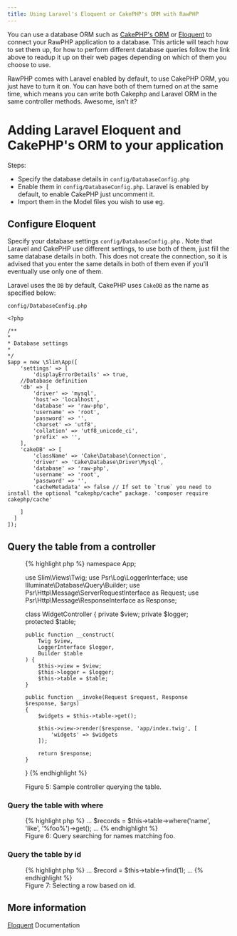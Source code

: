 ```yaml
---
title: Using Laravel's Eloquent or CakePHP's ORM with RawPHP
---
```


You can use a database ORM such as [CakePHP's ORM](https://book.cakephp.org/3.0/en/orm.html) or [Eloquent](https://laravel.com/docs/5.1/eloquent) to connect your RawPHP application to a database. 
This article will teach how to set them up, for how to perform different database queries follow the link above to readup it up on their web pages depending on which of them you choose to use.

RawPHP comes with Laravel enabled by default, to use CakePHP ORM, you just have to turn it on. You can have both of them turned on at the same time, which means you can write both Cakephp and Laravel ORM in the same controller methods. Awesome, isn't it?



# Adding Laravel Eloquent and CakePHP's ORM to your application
Steps:
* Specify the database details in `config/DatabaseConfig.php`
* Enable them in  `config/DatabaseConfig.php`. Laravel is enabled by default, to enable CakePHP just uncomment it.
* Import them in the Model files you wish to use eg. 

## Configure Eloquent

Specify your database settings `config/DatabaseConfig.php` . Note that Laravel and CakePHP use different settings, to use both of them, just fill the same database details in both. This does not create the connection, so it is advised that you enter the same details in both of them even if you'll eventually use only one of them.

Laravel uses the `DB` by default, CakePHP uses `CakeDB` as the name as specified below:

`config/DatabaseConfig.php`

```
<?php 

/**
* 
* Database settings
* 
*/
$app = new \Slim\App([
	'settings' => [
		'displayErrorDetails' => true,
	//Database definition
	'db' => [
		'driver' => 'mysql',
		'host'=> 'localhost',
		'database' => 'raw-php',
		'username' => 'root',
		'password' => '',
		'charset' => 'utf8',
		'collation' => 'utf8_unicode_ci',
		'prefix' => '',
	],
	'cakeDB' => [
		'className' => 'Cake\Database\Connection',
		'driver' => 'Cake\Database\Driver\Mysql',
		'database' => 'raw-php',
		'username' => 'root',
		'password' => '',
		'cacheMetadata' => false // If set to `true` you need to install the optional "cakephp/cache" package. 'composer require cakephp/cache'

	]
  ]
]);

```



## Query the table from a controller

<figure>
{% highlight php %}
<?php

namespace App;

use Slim\Views\Twig;
use Psr\Log\LoggerInterface;
use Illuminate\Database\Query\Builder;
use Psr\Http\Message\ServerRequestInterface as Request;
use Psr\Http\Message\ResponseInterface as Response;

class WidgetController
{
    private $view;
    private $logger;
    protected $table;

    public function __construct(
        Twig $view,
        LoggerInterface $logger,
        Builder $table
    ) {
        $this->view = $view;
        $this->logger = $logger;
        $this->table = $table;
    }

    public function __invoke(Request $request, Response $response, $args)
    {
        $widgets = $this->table->get();

        $this->view->render($response, 'app/index.twig', [
            'widgets' => $widgets
        ]);

        return $response;
    }
}
{% endhighlight %}
<figcaption>Figure 5: Sample controller querying the table.</figcaption>
</figure>

### Query the table with where

<figure>
{% highlight php %}
...
$records = $this->table->where('name', 'like', '%foo%')->get();
...
{% endhighlight %}
<figcaption>Figure 6: Query searching for names matching foo.</figcaption>
</figure>

### Query the table by id

<figure>
{% highlight php %}
...
$record = $this->table->find(1);
...
{% endhighlight %}
<figcaption>Figure 7: Selecting a row based on id.</figcaption>
</figure>

## More information

[Eloquent](https://laravel.com/docs/5.1/eloquent) Documentation
